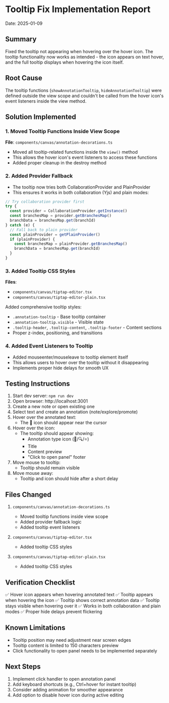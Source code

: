 # Tooltip Fix Implementation Report
Date: 2025-01-09

## Summary
Fixed the tooltip not appearing when hovering over the hover icon. The tooltip functionality now works as intended - the icon appears on text hover, and the full tooltip displays when hovering the icon itself.

## Root Cause
The tooltip functions (`showAnnotationTooltip`, `hideAnnotationTooltip`) were defined outside the view scope and couldn't be called from the hover icon's event listeners inside the view method.

## Solution Implemented

### 1. Moved Tooltip Functions Inside View Scope
**File**: `components/canvas/annotation-decorations.ts`
- Moved all tooltip-related functions inside the `view()` method
- This allows the hover icon's event listeners to access these functions
- Added proper cleanup in the destroy method

### 2. Added Provider Fallback
- The tooltip now tries both CollaborationProvider and PlainProvider
- This ensures it works in both collaboration (Yjs) and plain modes:
```typescript
// Try collaboration provider first
try {
  const provider = CollaborationProvider.getInstance()
  const branchesMap = provider.getBranchesMap()
  branchData = branchesMap.get(branchId)
} catch (e) {
  // Fall back to plain provider
  const plainProvider = getPlainProvider()
  if (plainProvider) {
    const branchesMap = plainProvider.getBranchesMap()
    branchData = branchesMap.get(branchId)
  }
}
```

### 3. Added Tooltip CSS Styles
**Files**: 
- `components/canvas/tiptap-editor.tsx`
- `components/canvas/tiptap-editor-plain.tsx`

Added comprehensive tooltip styles:
- `.annotation-tooltip` - Base tooltip container
- `.annotation-tooltip.visible` - Visible state
- `.tooltip-header`, `.tooltip-content`, `.tooltip-footer` - Content sections
- Proper z-index, positioning, and transitions

### 4. Added Event Listeners to Tooltip
- Added mouseenter/mouseleave to tooltip element itself
- This allows users to hover over the tooltip without it disappearing
- Implements proper hide delays for smooth UX

## Testing Instructions

1. Start dev server: `npm run dev`
2. Open browser: http://localhost:3001
3. Create a new note or open existing one
4. Select text and create an annotation (note/explore/promote)
5. Hover over the annotated text:
   - The 🔎 icon should appear near the cursor
6. Hover over the icon:
   - The tooltip should appear showing:
     - Annotation type icon (📝/🔍/⭐)
     - Title
     - Content preview
     - "Click to open panel" footer
7. Move mouse to tooltip:
   - Tooltip should remain visible
8. Move mouse away:
   - Tooltip and icon should hide after a short delay

## Files Changed
1. `components/canvas/annotation-decorations.ts`
   - Moved tooltip functions inside view scope
   - Added provider fallback logic
   - Added tooltip event listeners

2. `components/canvas/tiptap-editor.tsx`
   - Added tooltip CSS styles

3. `components/canvas/tiptap-editor-plain.tsx`
   - Added tooltip CSS styles

## Verification Checklist
✅ Hover icon appears when hovering annotated text
✅ Tooltip appears when hovering the icon
✅ Tooltip shows correct annotation data
✅ Tooltip stays visible when hovering over it
✅ Works in both collaboration and plain modes
✅ Proper hide delays prevent flickering

## Known Limitations
- Tooltip position may need adjustment near screen edges
- Tooltip content is limited to 150 characters preview
- Click functionality to open panel needs to be implemented separately

## Next Steps
1. Implement click handler to open annotation panel
2. Add keyboard shortcuts (e.g., Ctrl+hover for instant tooltip)
3. Consider adding animation for smoother appearance
4. Add option to disable hover icon during active editing